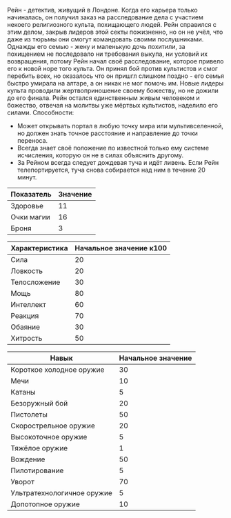 Рейн - детектив, живущий в Лондоне. Когда его карьера только начиналась, он получил заказ на расследование дела с участием некоего религиозного культа, похищающего людей. Рейн справился с этим делом, закрыв лидеров этой секты пожизненно, но он не учёл, что даже из тюрьмы они смогут командовать своими послушниками.
Однажды его семью - жену и маленькую дочь похитили, за похищением не последовало ни требования выкупа, ни условий их возвращения, потому Рейн начал своё расследование, которое привело его к новой норе того культа. Он принял бой против культистов и смог перебить всех, но оказалось что он пришгл слишком поздно - его семья быстро умирала на алтаре, а он никак не мог помочь им. Новые лидеры культа проводили жертвоприношение своему божеству, но не дожили до его финала. Рейн остался единственным живым человеком и божество, отвечая на молитвы уже мёртвых культистов, наделило его силами.
Способности:
- Может открывать портал в любую точку мира или мультивселенной, но должен знать точное расстояние и направление до точки переноса.
- Всегда знает своё положение по известной только ему системе исчисления, которую он не в силах объяснить другому.
- За Рейном всегда следует дождевая туча и идёт ливень. Если Рейн телепортируется, туча снова собирается над ним в течение 20 минут.



| Показатель | Значение |
| ---------- | -------- |
| Здоровье   | 11       |
| Очки магии | 16       |
| Броня      | 3        |

| Характеристика | Начальное значение к100 |
| -------------- | ----------------------- |
| Сила           | 20                      |
| Ловкость       | 20                      |
| Телосложение   | 30                      |
| Мощь           | 80                      |
| Интеллект      | 60                      |
| Реакция        | 70                      |
| Обаяние        | 30                      |
| Хитрость       | 50                      |

| Навык                      | Начальное значение |
| -------------------------- | ------------------ |
| Короткое холодное оружие   | 30                 |
| Мечи                       | 10                 |
| Катаны                     | 5                  |
| Безоружный бой             | 20                 |
| Пистолеты                  | 50                 |
| Скорострельное оружие      | 20                 |
| Высокоточное оружие        | 5                  |
| Тяжёлое оружие             | 1                  |
| Вождение                   | 50                 |
| Пилотирование              | 5                  |
| Уворот                     | 70                 |
| Ультратехнологичное оружие | 5                  |
| Допотопное оружие          | 10                 |
